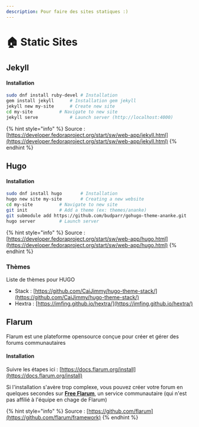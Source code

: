 ```yaml
---
description: Pour faire des sites statiques :)
---
```


# 🏠 Static Sites

## Jekyll

#### Installation

```bash
sudo dnf install ruby-devel	# Installation
gem install jekyll		# Installation gem jekyll
jekyll new my-site 		# Create new site
cd my-site			# Navigate to new site
jekyll serve			# Launch server (http://localhost:4000)
```

{% hint style="info" %}
Source : [https://developer.fedoraproject.org/start/sw/web-app/jekyll.html](https://developer.fedoraproject.org/start/sw/web-app/jekyll.html)
{% endhint %}

## Hugo

#### Installation

```bash
sudo dnf install hugo		# Installation
hugo new site my-site		# Creating a new website
cd my-site			# Navigate to new site
git init			# Add a theme (ex: themes/ananke)
git submodule add https://github.com/budparr/gohugo-theme-ananke.git
hugo server			# Launch server
```

{% hint style="info" %}
Source : [https://developer.fedoraproject.org/start/sw/web-app/hugo.html](https://developer.fedoraproject.org/start/sw/web-app/hugo.html)
{% endhint %}

### Thèmes

Liste de thèmes pour HUGO

* Stack : [https://github.com/CaiJimmy/hugo-theme-stack/](https://github.com/CaiJimmy/hugo-theme-stack/)
* Hextra : [https://imfing.github.io/hextra/](https://imfing.github.io/hextra/)

## Flarum

Flarum est une plateforme opensource conçue pour créer et gérer des forums communautaires

#### Installation

Suivre les étapes ici : [https://docs.flarum.org/install](https://docs.flarum.org/install)

Si l'installation s'avère trop complexe, vous pouvez créer votre forum en quelques secondes sur [**Free Flarum**](https://www.freeflarum.com), un service communautaire (qui n'est pas affilié à l'équipe en chage de Flarum)

{% hint style="info" %}
Source : [https://github.com/flarum](https://github.com/flarum/framework)
{% endhint %}
